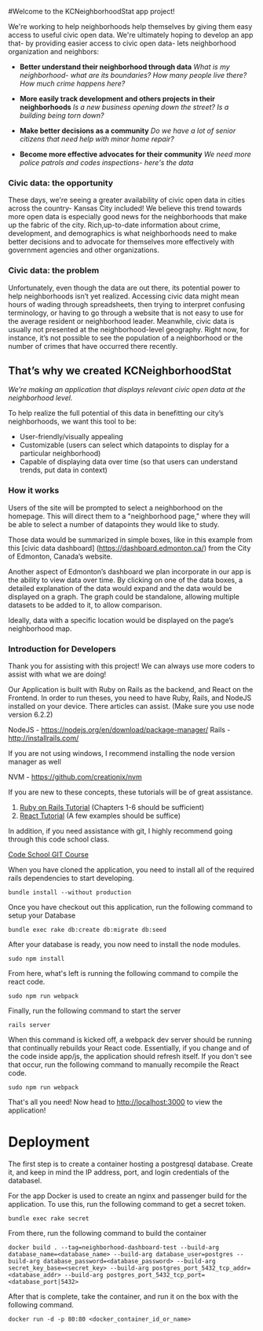 #Welcome
to the KCNeighborhoodStat app project! 

We're working  to help neighborhoods help themselves by giving them easy access to useful civic open data.
We're ultimately hoping to develop an app that- by providing easier access to civic open data- lets neighborhood
organization and neighbors:

*  **Better understand their neighborhood through data**
*What is my neighborhood- what are its boundaries? How many people live there? How much crime happens here?*

*  **More easily track development and others projects in their neighborhoods**
*Is a new business opening  down the street? Is a building being torn down?*

*  **Make better decisions as a community**
*Do we have a lot of senior citizens that need help with minor home repair?*

*  **Become more effective advocates for their community**
*We need more police patrols and codes inspections- here's the data*

### Civic data: the opportunity

These days, we're seeing a greater availability of civic open data in cities
across the country- Kansas City included! We believe this trend towards more open data is especially good news for
the neighborhoods that make up the fabric of the city. Rich,up-to-date information about crime, development, and demographics is what neighborhoods need to make better decisions and to advocate for themselves more effectively with government agencies and other organizations.

### Civic data: the problem

Unfortunately, even though the data are out there,  its potential power to help neighborhoods isn’t yet realized.
Accessing civic data might mean hours of wading through spreadsheets, then trying to interpret confusing terminology, or having to go through a website that is not easy to use for the average resident or neighborhood leader.
Meanwhile, civic data is usually not presented at the neighborhood-level geography. Right now, for instance, it’s not possible to see the population of a neighborhood or the number of crimes that have occurred there recently.

## That’s why we created KCNeighborhoodStat
*We’re making an application that displays relevant civic open data at the neighborhood level.*

To help realize the full potential of this data in benefitting our city’s neighborhoods, we want this tool to be:

* User-friendly/visually appealing
* Customizable (users can select which datapoints to display for a particular neighborhood)
* Capable of displaying data over time (so that users can understand trends, put data in context)

### How it works
Users of the site will be prompted to select a neighborhood on the homepage. This will direct them to a "neighborhood page,"
where they will be able to select a number of datapoints they would like to study.

Those data would be summarized in simple boxes, like in this example from this [civic data dashboard] (https://dashboard.edmonton.ca/) from the City of Edmonton, Canada’s website.

Another aspect of Edmonton’s dashboard we plan incorporate in our app is the ability to view data over time. By clicking on one of the data boxes, a detailed explanation of the data would expand and the data would be displayed on a graph. The graph could be standalone, allowing multiple datasets to be added to it, to allow comparison.

Ideally, data with a specific location would be displayed on the page’s neighborhood map.

### Introduction for Developers
Thank you for assisting with this project! We can always use more coders to assist with what we are doing!

Our Application is built with Ruby on Rails as the backend, and React on the Frontend. In order to run theses, you need to have Ruby, Rails, and NodeJS installed on your device. There articles can assist. (Make sure you use node version 6.2.2)

NodeJS - https://nodejs.org/en/download/package-manager/
Rails - http://installrails.com/

If you are not using windows, I recommend installing the node version manager as well

NVM - https://github.com/creationix/nvm

If you are new to these concepts, these tutorials will be of great assistance.

1. [Ruby on Rails Tutorial](https://www.railstutorial.org/book) (Chapters 1-6 should be sufficient)
2. [React Tutorial](https://facebook.github.io/react/tutorial/tutorial.html) (A few examples should be suffice)

In addition, if you need assistance with git, I highly recommend going through this code school class.

[Code School GIT Course](https://www.codeschool.com/courses/try-git)

When you have cloned the application, you need to install all of the required rails dependencies to start developing.

    bundle install --without production

Once you have checkout out this application, run the following command to setup your Database

    bundle exec rake db:create db:migrate db:seed

After your database is ready, you now need to install the node modules.

    sudo npm install

From here, what's left is running the following command to compile the react code.

    sudo npm run webpack

Finally, run the following command to start the server

    rails server

When this command is kicked off, a webpack dev server should be running that continually rebuilds your React code. Essentially, if you change and of the code inside app/js, the application should refresh itself. If you don't see that occur, run the following command to manually recompile the React code.

    sudo npm run webpack

That's all you need! Now head to <http://localhost:3000> to view the application!

# Deployment

The first step is to create a container hosting a postgresql database. Create it, and keep in mind the IP address, port, and login credentials of the databasel.

For the app Docker is used to create an nginx and passenger build for the application. To use this, run the following command to get a secret token.

    bundle exec rake secret

From there, run the following command to build the container

    docker build . --tag=neighborhood-dashboard-test --build-arg database_name=<database_name> --build-arg database_user=postgres --build-arg database_password=<database_password> --build-arg secret_key_base=<secret_key> --build-arg postgres_port_5432_tcp_addr=<database_addr> --build-arg postgres_port_5432_tcp_port=<database_port|5432>

After that is complete, take the container, and run it on the box with the following command.

    docker run -d -p 80:80 <docker_container_id_or_name>
